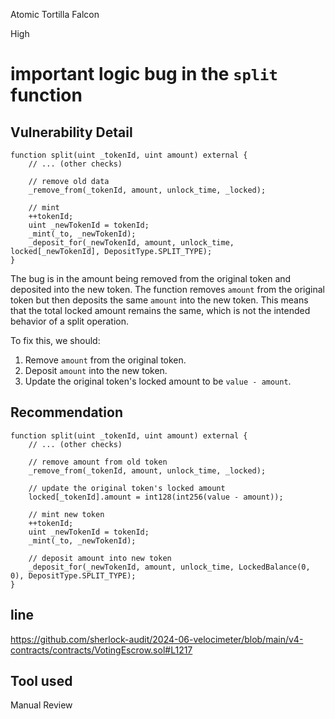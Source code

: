 Atomic Tortilla Falcon

High

# important logic bug in the `split` function

## Vulnerability Detail

```solidity
function split(uint _tokenId, uint amount) external {
    // ... (other checks)

    // remove old data
    _remove_from(_tokenId, amount, unlock_time, _locked);
    
    // mint 
    ++tokenId;
    uint _newTokenId = tokenId;
    _mint(_to, _newTokenId);
    _deposit_for(_newTokenId, amount, unlock_time, locked[_newTokenId], DepositType.SPLIT_TYPE);
}
```

The bug is in the amount being removed from the original token and deposited into the new token. The function removes `amount` from the original token but then deposits the same `amount` into the new token. This means that the total locked amount remains the same, which is not the intended behavior of a split operation.

To fix this, we should:

1. Remove `amount` from the original token.
2. Deposit `amount` into the new token.
3. Update the original token's locked amount to be `value - amount`.

## Recommendation


```solidity
function split(uint _tokenId, uint amount) external {
    // ... (other checks)

    // remove amount from old token
    _remove_from(_tokenId, amount, unlock_time, _locked);
    
    // update the original token's locked amount
    locked[_tokenId].amount = int128(int256(value - amount));
    
    // mint new token
    ++tokenId;
    uint _newTokenId = tokenId;
    _mint(_to, _newTokenId);
    
    // deposit amount into new token
    _deposit_for(_newTokenId, amount, unlock_time, LockedBalance(0, 0), DepositType.SPLIT_TYPE);
}
```


## line

https://github.com/sherlock-audit/2024-06-velocimeter/blob/main/v4-contracts/contracts/VotingEscrow.sol#L1217


## Tool used

Manual Review

